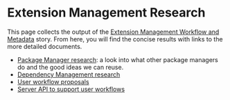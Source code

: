 # Extension Management Research #

This page collects the output of the [Extension Management Workflow and Metadata](https://trello.com/card/3-research-extension-management-workflow-metadata/4f90a6d98f77505d7940ce88/767) story. From here, you will find the concise results with links to the more detailed documents.

* [Package Manager research](https://github.com/adobe/brackets/wiki/Extension-Package-Manager-Research): a look into what other package managers do and the good ideas we can reuse.
* [Dependency Management research](https://github.com/adobe/brackets/wiki/Extension-Dependencies)
* [User workflow proposals](https://github.com/adobe/brackets/wiki/Extension-Manager-Workflows)
* [Server API to support user workflows](https://github.com/adobe/brackets/wiki/Extension-Repository-Server-API)
